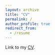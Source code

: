 ```yaml
---
layout: archive
title: "CV"
permalink: /
author_profile: true
redirect_from:
  - /resume
---
```


Link to my [CV](https://eldavenport.github.io/files/Resume_Davenport.pdf).
